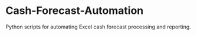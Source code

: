# Cash-Forecast-Automation
Python scripts for automating Excel cash forecast processing and reporting.
